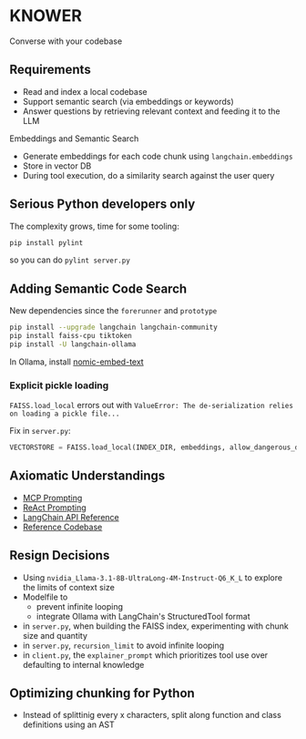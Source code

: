 # KNOWER

Converse with your codebase

## Requirements

- Read and index a local codebase
- Support semantic search (via embeddings or keywords)
- Answer questions by retrieving relevant context and feeding it to the LLM

Embeddings and Semantic Search

- Generate embeddings for each code chunk using `langchain.embeddings`
- Store in vector DB
- During tool execution, do a similarity search against the user query

## Serious Python developers only

The complexity grows, time for some tooling:

```bash
pip install pylint
```

so you can do `pylint server.py`

## Adding Semantic Code Search

New dependencies since the `forerunner` and `prototype`

```bash
pip install --upgrade langchain langchain-community
pip install faiss-cpu tiktoken
pip install -U langchain-ollama
```

In Ollama, install [nomic-embed-text](https://ollama.com/library/nomic-embed-text)

### Explicit pickle loading

`FAISS.load_local` errors out with `ValueError: The de-serialization relies on loading a pickle file...`

Fix in `server.py`:

```python
VECTORSTORE = FAISS.load_local(INDEX_DIR, embeddings, allow_dangerous_deserialization=True)
```

## Axiomatic Understandings

- [MCP Prompting](https://modelcontextprotocol.io/docs/concepts/prompts)
- [ReAct Prompting](https://www.promptingguide.ai/techniques/react)
- [LangChain API Reference](https://python.langchain.com/api_reference/core/index.html)
- [Reference Codebase](https://github.com/arunpshankar/react-from-scratch)

## Resign Decisions

- Using `nvidia_Llama-3.1-8B-UltraLong-4M-Instruct-Q6_K_L` to explore the limits of context size
- Modelfile to
    - prevent infinite looping
    - integrate Ollama with LangChain's StructuredTool format
- in `server.py`, when building the FAISS index, experimenting with chunk size and quantity
- in `server.py`, `recursion_limit` to avoid infinite looping
- in `client.py`, the `explainer_prompt` which prioritizes tool use over defaulting to internal knowledge

## Optimizing chunking for Python

- Instead of splittinig every x characters, split along function and class definitions using an AST
